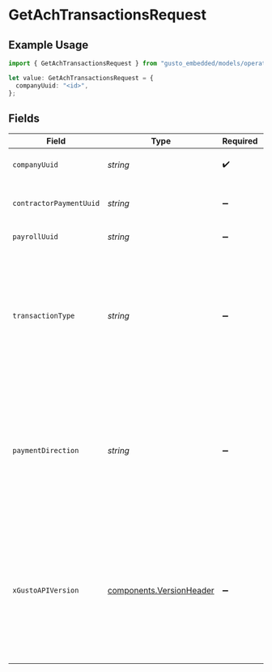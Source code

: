 # GetAchTransactionsRequest

## Example Usage

```typescript
import { GetAchTransactionsRequest } from "gusto_embedded/models/operations";

let value: GetAchTransactionsRequest = {
  companyUuid: "<id>",
};
```

## Fields

| Field                                                                                                                                                                                                                        | Type                                                                                                                                                                                                                         | Required                                                                                                                                                                                                                     | Description                                                                                                                                                                                                                  |
| ---------------------------------------------------------------------------------------------------------------------------------------------------------------------------------------------------------------------------- | ---------------------------------------------------------------------------------------------------------------------------------------------------------------------------------------------------------------------------- | ---------------------------------------------------------------------------------------------------------------------------------------------------------------------------------------------------------------------------- | ---------------------------------------------------------------------------------------------------------------------------------------------------------------------------------------------------------------------------- |
| `companyUuid`                                                                                                                                                                                                                | *string*                                                                                                                                                                                                                     | :heavy_check_mark:                                                                                                                                                                                                           | The UUID of the company                                                                                                                                                                                                      |
| `contractorPaymentUuid`                                                                                                                                                                                                      | *string*                                                                                                                                                                                                                     | :heavy_minus_sign:                                                                                                                                                                                                           | The UUID of the contractor payment                                                                                                                                                                                           |
| `payrollUuid`                                                                                                                                                                                                                | *string*                                                                                                                                                                                                                     | :heavy_minus_sign:                                                                                                                                                                                                           | The UUID of the payroll                                                                                                                                                                                                      |
| `transactionType`                                                                                                                                                                                                            | *string*                                                                                                                                                                                                                     | :heavy_minus_sign:                                                                                                                                                                                                           | Used to filter the ACH transactions to only include those with a specific transaction type, such as "Credit employee pay".                                                                                                   |
| `paymentDirection`                                                                                                                                                                                                           | *string*                                                                                                                                                                                                                     | :heavy_minus_sign:                                                                                                                                                                                                           | Used to filter the ACH transactions to only include those with a specific payment direction, either "credit" or "debit".                                                                                                     |
| `xGustoAPIVersion`                                                                                                                                                                                                           | [components.VersionHeader](../../models/components/versionheader.md)                                                                                                                                                         | :heavy_minus_sign:                                                                                                                                                                                                           | Determines the date-based API version associated with your API call. If none is provided, your application's [minimum API version](https://docs.gusto.com/embedded-payroll/docs/api-versioning#minimum-api-version) is used. |